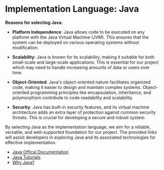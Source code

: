 # Implementation Language: Java

**Reasons for selecting Java:**

  + **Platform Independence**: Java allows code to be executed on any platform with the Java Virtual Machine (JVM). This ensures that the system can be deployed on various operating systems without modification.

  + **Scalability**: Java is known for its scalability, making it suitable for both small-scale and large-scale applications. This is essential for our project which may need to handle increasing amounts of data or users over time.

  + **Object-Oriented**: Java's object-oriented nature facilitates organized code, making it easier to design and maintain complex systems. Object-oriented programming principles like encapsulation, inheritance, and polymorphism contribute to code readability and scalability.

  + **Security**: Java has built-in security features, and its virtual machine architecture adds an extra layer of protection against common security threats. This is crucial for developing a secure and robust system.

By selecting Java as the implementation language, we aim for a reliable, versatile, and well-supported foundation for our project. The provided links will assist developers in exploring Java and its associated technologies for effective implementation. 

  + [Java Offical Documentation](https://docs.oracle.com/en/java/)
  + [Java Tutorials](https://docs.oracle.com/javase/tutorial/)
  + [Why Java?](https://www.java.com/en/download/help/whatis_java.html)

